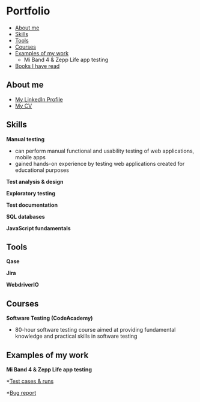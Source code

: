 # Portfolio
- [About me](#about-me)
- [Skills](#Skills)
- [Tools](#Tools)
- [Courses](#Courses)
- [Examples of my work](#Examples-of-my-work)
  * Mi Band 4 & Zepp Life app testing
- [Books I have read](#Books-I-have-read) 


## About me


* [My LinkedIn Profile](https://www.linkedin.com/in/marijonas-stankaitis/)
* [My CV](https://drive.google.com/file/d/1SKvuCSHjcgFn7DSTDKNmeIgxc5nqwvbm/view?usp=sharing)


## Skills

__Manual testing__
  * can perform manual functional and usability testing of web applications, mobile apps
  * gained hands-on experience by testing web applications created for educational purposes

__Test analysis & design__

__Exploratory testing__

__Test documentation__

__SQL databases__

__JavaScript fundamentals__

## Tools

__Qase__

__Jira__

__WebdriverIO__

## Courses

__Software Testing (CodeAcademy)__
* 80-hour software testing course aimed at providing fundamental knowledge and practical skills in software testing
## Examples of my work

__Mi Band 4 & Zepp Life app testing__

 *[Test cases & runs](https://drive.google.com/file/d/1niPxLvbHgrO0nAlUtp3bHoCRz6-e8PJP/view?usp=sharing)
 
 *[Bug report](https://drive.google.com/file/d/1M4xtnVa-b_9epJKClIrsZXjPKfexthHD/view?usp=sharing)


